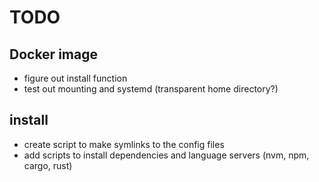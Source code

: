 # TODO

## Docker image

- figure out install function
- test out mounting and systemd (transparent home directory?)

## install

- create script to make symlinks to the config files
- add scripts to install dependencies and language servers (nvm, npm, cargo, rust)
